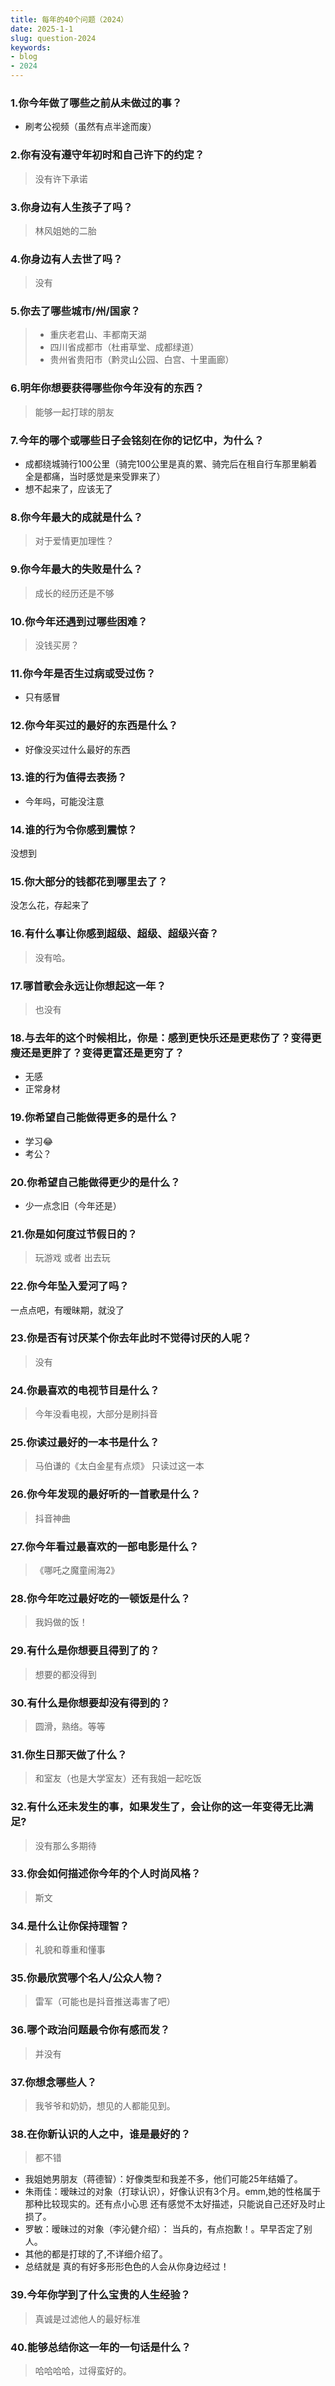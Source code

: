 ```yaml
---
title: 每年的40个问题（2024）
date: 2025-1-1
slug: question-2024
keywords:
- blog
- 2024
---
```


### 1.你今年做了哪些之前从未做过的事？
* 刷考公视频（虽然有点半途而废）
### 2.你有没有遵守年初时和自己许下的约定？
>没有许下承诺

### 3.你身边有人生孩子了吗？
> 林风姐她的二胎

### 4.你身边有人去世了吗？
>没有

### 5.你去了哪些城市/州/国家？
> * 重庆老君山、丰都南天湖
> * 四川省成都市（杜甫草堂、成都绿道）
> * 贵州省贵阳市（黔灵山公园、白宫、十里画廊）

### 6.明年你想要获得哪些你今年没有的东西？
>能够一起打球的朋友

### 7.今年的哪个或哪些日子会铭刻在你的记忆中，为什么？
* 成都绕城骑行100公里（骑完100公里是真的累、骑完后在租自行车那里躺着全是都痛，当时感觉是来受罪来了）
* 想不起来了，应该无了

### 8.你今年最大的成就是什么？
> 对于爱情更加理性？

### 9.你今年最大的失败是什么？
> 成长的经历还是不够

### 10.你今年还遇到过哪些困难？
> 没钱买房？

### 11.你今年是否生过病或受过伤？
* 只有感冒

### 12.你今年买过的最好的东西是什么？
* 好像没买过什么最好的东西

### 13.谁的行为值得去表扬？
* 今年吗，可能没注意

### 14.谁的行为令你感到震惊？
没想到

### 15.你大部分的钱都花到哪里去了？
没怎么花，存起来了

### 16.有什么事让你感到超级、超级、超级兴奋？
> 没有哈。

### 17.哪首歌会永远让你想起这一年？
> 也没有

### 18.与去年的这个时候相比，你是：感到更快乐还是更悲伤了？变得更瘦还是更胖了？变得更富还是更穷了？
* 无感
* 正常身材

### 19.你希望自己能做得更多的是什么？
* 学习😂
* 考公？

### 20.你希望自己能做得更少的是什么？
* 少一点念旧（今年还是）

### 21.你是如何度过节假日的？
> 玩游戏 或者 出去玩

### 22.你今年坠入爱河了吗？
一点点吧，有暧昧期，就没了

### 23.你是否有讨厌某个你去年此时不觉得讨厌的人呢？
> 没有

### 24.你最喜欢的电视节目是什么？
> 今年没看电视，大部分是刷抖音

### 25.你读过最好的一本书是什么？
> 马伯谦的《太白金星有点烦》 只读过这一本

### 26.你今年发现的最好听的一首歌是什么？
> 抖音神曲

### 27.你今年看过最喜欢的一部电影是什么？
> 《哪吒之魔童闹海2》

### 28.你今年吃过最好吃的一顿饭是什么？
> 我妈做的饭！

### 29.有什么是你想要且得到了的？
> 想要的都没得到

### 30.有什么是你想要却没有得到的？
> 圆滑，熟络。等等

### 31.你生日那天做了什么？
> 和室友（也是大学室友）还有我姐一起吃饭

### 32.有什么还未发生的事，如果发生了，会让你的这一年变得无比满足?
> 没有那么多期待

### 33.你会如何描述你今年的个人时尚风格？
> 斯文

### 34.是什么让你保持理智？
> 礼貌和尊重和懂事

### 35.你最欣赏哪个名人/公众人物？
> 雷军（可能也是抖音推送毒害了吧）

### 36.哪个政治问题最令你有感而发？
> 并没有

### 37.你想念哪些人？
> 我爷爷和奶奶，想见的人都能见到。

### 38.在你新认识的人之中，谁是最好的？
> 都不错
* 我姐她男朋友（蒋德智）：好像类型和我差不多，他们可能25年结婚了。
* 朱雨佳：暧昧过的对象（打球认识），好像认识有3个月。emm,她的性格属于那种比较现实的。还有点小心思
还有感觉不太好描述，只能说自己还好及时止损了。
* 罗敏：暧昧过的对象（李沁健介绍）： 当兵的，有点抱歉！。早早否定了别人。
* 其他的都是打球的了,不详细介绍了。
* 总结就是 真的有好多形形色色的人会从你身边经过！

### 39.今年你学到了什么宝贵的人生经验？
> 真诚是过滤他人的最好标准

### 40.能够总结你这一年的一句话是什么？
> 哈哈哈哈，过得蛮好的。